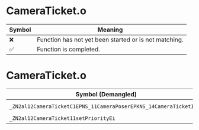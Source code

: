 # CameraTicket.o
| Symbol | Meaning 
| ------------- | ------------- 
| :x: | Function has not yet been started or is not matching. 
| :white_check_mark: | Function is completed. 


# CameraTicket.o
| Symbol (Demangled) | Symbol (Mangled) | Decompiled? |
| ------------- |  ------------- | ------------- |
| `_ZN2al12CameraTicketC1EPNS_11CameraPoserEPKNS_14CameraTicketIdEi` | `al::CameraTicket::CameraTicket(al::CameraPoser *,al::CameraTicketId const*,int)` | :white_check_mark: |
| `_ZN2al12CameraTicket11setPriorityEi` | `al::CameraTicket::setPriority(int)` | :white_check_mark: |
